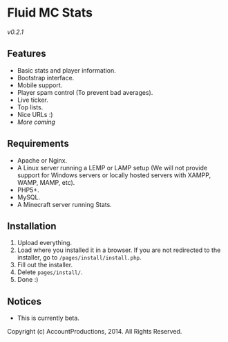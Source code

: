 # Fluid MC Stats

*v0.2.1*

## Features

- Basic stats and player information.
- Bootstrap interface.
- Mobile support.
- Player spam control (To prevent bad averages).
- Live ticker.
- Top lists.
- Nice URLs :)
- *More coming*

## Requirements

- Apache or Nginx.
- A Linux server running a LEMP or LAMP setup (We will not provide support for Windows servers or locally hosted servers with XAMPP, WAMP, MAMP, etc).
- PHP5+.
- MySQL.
- A Minecraft server running Stats.

## Installation

1. Upload everything.
2. Load where you installed it in a browser. If you are not redirected to the installer, go to `/pages/install/install.php`.
3. Fill out the installer.
4. Delete `pages/install/`.
5. Done :)

## Notices

- This is currently beta.

Copyright (c) AccountProductions, 2014. All Rights Reserved.
